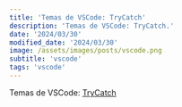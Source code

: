 ```yaml
---
title: 'Temas de VSCode: TryCatch'
description: 'Temas de VSCode: TryCatch.'
date: '2024/03/30'
modified_date: '2024/03/30'
image: /assets/images/posts/vscode.png
subtitle: 'vscode'
tags: 'vscode'
---
```


Temas de VSCode: [TryCatch](https://marketplace.visualstudio.com/items?itemName=trycatchtv.trycatch-theme)
